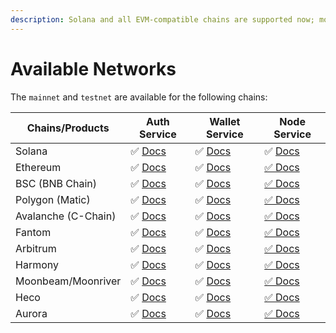 ```yaml
---
description: Solana and all EVM-compatible chains are supported now; more are coming.
---
```


# Available Networks

The `mainnet` and `testnet` are available for the following chains:

| Chains/Products     | Auth Service                            | Wallet Service                            | Node Service                            |
| ------------------- | --------------------------------------- | ----------------------------------------- | --------------------------------------- |
| Solana              | ✅  [Docs](auth-service/introduction.md) | ✅  [Docs](wallet-service/introduction.md) | ✅  [Docs](node-service/solana-api/)     |
| Ethereum            | ✅  [Docs](auth-service/introduction.md) | ✅  [Docs](auth-service/introduction.md)   | [✅  Docs](node-service/evm-chains-api/) |
| BSC (BNB Chain)     | ✅  [Docs](auth-service/introduction.md) | ✅  [Docs](auth-service/introduction.md)   | [✅  Docs](node-service/evm-chains-api/) |
| Polygon (Matic)     | ✅  [Docs](auth-service/introduction.md) | ✅  [Docs](auth-service/introduction.md)   | [✅  Docs](node-service/evm-chains-api/) |
| Avalanche (C-Chain) | ✅  [Docs](auth-service/introduction.md) | ✅  [Docs](auth-service/introduction.md)   | [✅  Docs](node-service/evm-chains-api/) |
| Fantom              | ✅  [Docs](auth-service/introduction.md) | ✅  [Docs](auth-service/introduction.md)   | [✅  Docs](node-service/evm-chains-api/) |
| Arbitrum            | ✅  [Docs](auth-service/introduction.md) | ✅  [Docs](auth-service/introduction.md)   | [✅  Docs](node-service/evm-chains-api/) |
| Harmony             | ✅  [Docs](auth-service/introduction.md) | ✅  [Docs](auth-service/introduction.md)   | [✅  Docs](node-service/evm-chains-api/) |
| Moonbeam/Moonriver  | ✅  [Docs](auth-service/introduction.md) | ✅  [Docs](auth-service/introduction.md)   | [✅  Docs](node-service/evm-chains-api/) |
| Heco                | ✅  [Docs](auth-service/introduction.md) | ✅  [Docs](auth-service/introduction.md)   | [✅  Docs](node-service/evm-chains-api/) |
| Aurora              | ✅  [Docs](auth-service/introduction.md) | ✅  [Docs](auth-service/introduction.md)   | [✅  Docs](node-service/evm-chains-api/) |
